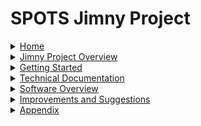 # SPOTS Jimny Project

<details>
<summary><a href="https://github.com/Axel-Barbelanne/jimny-wiki/wiki#home">Home</a></summary>

- [About this wiki](https://github.com/Axel-Barbelanne/jimny-wiki/wiki#about-this-wiki)
- [Wiki Sections](https://github.com/Axel-Barbelanne/jimny-wiki/wiki#wiki-sections)

</details>

<details>
<summary><a href="https://github.com/Axel-Barbelanne/jimny-wiki/wiki/Jimny-Project-Overview">Jimny Project Overview</a></summary>

- [Project Purpose](https://github.com/Axel-Barbelanne/jimny-wiki/wiki/Jimny-Project-Overview#project-purpose)
- [Project Features](https://github.com/Axel-Barbelanne/jimny-wiki/wiki/Jimny-Project-Overview#project-features)
- [Current State and Future Objectives](https://github.com/Axel-Barbelanne/jimny-wiki/wiki/Jimny-Project-Overview#current-state-and-future-objectives)
- [Architecture Overview](https://github.com/Axel-Barbelanne/jimny-wiki/wiki/Jimny-Project-Overview#architecture-overview)

</details>

<details>
<summary><a href="https://github.com/Axel-Barbelanne/jimny-wiki/wiki/Getting-Started">Getting Started</a></summary>

- [Pre-Requisites](https://github.com/Axel-Barbelanne/jimny-wiki/wiki/Getting-Started#pre-requisites)
- [Software Setup](https://github.com/Axel-Barbelanne/jimny-wiki/wiki/Getting-Started#software-setup)
- [Start-up](https://github.com/Axel-Barbelanne/jimny-wiki/wiki/Getting-Started#start-up)
- [Shut-Down](https://github.com/Axel-Barbelanne/jimny-wiki/wiki/Getting-Started#shut-down)
- [Modes](https://github.com/Axel-Barbelanne/jimny-wiki/wiki/Getting-Started#modes)
- [Commands and Controls](https://github.com/Axel-Barbelanne/jimny-wiki/wiki/Getting-Started#commands-and-controls)

</details>

<details>
<summary><a href="https://github.com/Axel-Barbelanne/jimny-wiki/wiki/Technical-Documentation">Technical Documentation</a></summary>

- [Modules](https://github.com/Axel-Barbelanne/jimny-wiki/wiki/Technical-Documentation#modules)
   - [Sterfboard](https://github.com/Axel-Barbelanne/jimny-wiki/wiki/Technical-Documentation#sterfboard)
   - [Steerbok](https://github.com/Axel-Barbelanne/jimny-wiki/wiki/Technical-Documentation#steerbok)
   - [AxelBrake](https://github.com/Axel-Barbelanne/jimny-wiki/wiki/Technical-Documentation#axelbrake)
- [Jetson](https://github.com/Axel-Barbelanne/jimny-wiki/wiki/Technical-Documentation#jetson)
- [OrangeCube](https://github.com/Axel-Barbelanne/jimny-wiki/wiki/Technical-Documentation#orangecube)
- [Sensors](https://github.com/Axel-Barbelanne/jimny-wiki/wiki/Technical-Documentation#sensors)
   - [HereLink receiver](https://github.com/Axel-Barbelanne/jimny-wiki/wiki/Technical-Documentation#herelink-receiver)
   - [GPS](https://github.com/Axel-Barbelanne/jimny-wiki/wiki/Technical-Documentation#gps)
   - [Camera](https://github.com/Axel-Barbelanne/jimny-wiki/wiki/Technical-Documentation#camera)
- [Output Components](https://github.com/Axel-Barbelanne/jimny-wiki/wiki/Technical-Documentation#output-components)
   - [Stepper](https://github.com/Axel-Barbelanne/jimny-wiki/wiki/Technical-Documentation#stepper)
   - [Boost Converter](https://github.com/Axel-Barbelanne/jimny-wiki/wiki/Technical-Documentation#boost-converter)
   - [Stepper Driver](https://github.com/Axel-Barbelanne/jimny-wiki/wiki/Technical-Documentation#stepper-driver)
   - [Angular Encoder](https://github.com/Axel-Barbelanne/jimny-wiki/wiki/Technical-Documentation#angular-encoder)
   - [Acceleration plug](https://github.com/Axel-Barbelanne/jimny-wiki/wiki/Technical-Documentation#acceleration-plug)
   - [Braking servo](https://github.com/Axel-Barbelanne/jimny-wiki/wiki/Technical-Documentation#braking-servo)
- [Additional Components](https://github.com/Axel-Barbelanne/jimny-wiki/wiki/Technical-Documentation#additional-components)
   - [Buck Converter](https://github.com/Axel-Barbelanne/jimny-wiki/wiki/Technical-Documentation#buck-converter)
   - [Battery](https://github.com/Axel-Barbelanne/jimny-wiki/wiki/Technical-Documentation#battery)
- [Communication Protocols](https://github.com/Axel-Barbelanne/jimny-wiki/wiki/Technical-Documentation#communication-protocols)

</details>

<details>
<summary><a href="https://github.com/Axel-Barbelanne/jimny-wiki/wiki/Software-Overview">Software Overview</a></summary>

- [Repository Overview](https://github.com/Axel-Barbelanne/jimny-wiki/wiki/Software-Overview#repository-overview)
- [Arduino Code](https://github.com/Axel-Barbelanne/jimny-wiki/wiki/Software-Overview#arduino-code)
- [Jetson Code](https://github.com/Axel-Barbelanne/jimny-wiki/wiki/Software-Overview#jetson-code)

</details>

<details>
<summary><a href="https://github.com/Axel-Barbelanne/jimny-wiki/wiki/Improvements-And-Suggestions">Improvements and Suggestions</a></summary>

- [Critical Issues](https://github.com/Axel-Barbelanne/jimny-wiki/wiki/Improvements-And-Suggestions#critical-issues)
- [Important Improvements](https://github.com/Axel-Barbelanne/jimny-wiki/wiki/Improvements-And-Suggestions#important-improvements)
- [Further improvements](https://github.com/Axel-Barbelanne/jimny-wiki/wiki/Improvements-And-Suggestions#further-improvements)
- [Additional Potential Features](https://github.com/Axel-Barbelanne/jimny-wiki/wiki/Improvements-And-Suggestions#additional-potential-features)
- [Other suggestions](https://github.com/Axel-Barbelanne/jimny-wiki/wiki/Improvements-And-Suggestions#other-suggestions)

</details>

<details>
<summary><a href="https://github.com/Axel-Barbelanne/jimny-wiki/wiki/Appendix">Appendix</a></summary>

- [Google Drive Documents](https://github.com/Axel-Barbelanne/jimny-wiki/wiki/Appendix#google-drive-documents)
- [Other Links](https://github.com/Axel-Barbelanne/jimny-wiki/wiki/Appendix#other-links)

</details>
